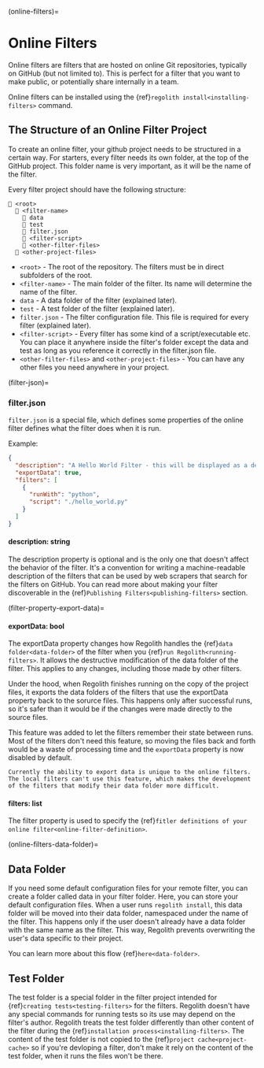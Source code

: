 (online-filters)=
# Online Filters

Online filters are filters that are hosted on online Git repositories, typically on GitHub (but not limited to). This is perfect for a filter that you want to make public, or potentially share internally in a team.

Online filters can be installed using the {ref}`regolith install<installing-filters>` command.

## The Structure of an Online Filter Project

To create an online filter, your github project needs to be structured in a certain way. For starters, every filter needs its own folder, at the top of the GitHub project. This folder name is very important, as it will be the name of the filter.

Every filter project should have the following structure:

```text
📂 <root>
  📂 <filter-name>
    📂 data
    📂 test
    📄 filter.json
    📄 <filter-script>
    📄 <other-filter-files>
  📄 <other-project-files>
```

- `<root>` - The root of the repository. The filters must be in direct subfolders of the root.
- `<filter-name>` - The main folder of the filter. Its name will determine the name of the filter.
- `data` - A data folder of the filter (explained later).
- `test` - A test folder of the filter (explained later).
- `filter.json` - The filter configuration file. This file is required for every filter (explained later).
- `<filter-script>` - Every filter has some kind of a script/executable etc. You can place it anywhere inside the filter's folder except the data and test as long as you reference it correctly in the filter.json file.
- `<other-filter-files>` and `<other-project-files>` - You can have any other files you need anywhere in your project.

(filter-json)=
### filter.json

`filter.json` is a special file, which defines some properties of the online filter defines what the filter does when it is run.

Example:
```json
{
  "description": "A Hello World Filter - this will be displayed as a description on website pages.",
  "exportData": true,
  "filters": [
    {
      "runWith": "python",
      "script": "./hello_world.py"
    }
  ]
}
```

#### description: string
The description property is optional and is the only one that doesn't affect the behavior of the filter. It's a convention for writing a machine-readable description of the filters that can be used by web scrapers that search for the filters on GitHub. You can read more about making your filter discoverable in the {ref}`Publishing Filters<publishing-filters>` section.

(filter-property-export-data)=
#### exportData: bool

The exportData property changes how Regolith handles the {ref}`data folder<data-folder>` of the filter when you {ref}`run Regolith<running-filters>`. It allows the destructive modification of the data folder of the filter. This applies to any changes, including those made by other filters.

Under the hood, when Regolith finishes running on the copy of the project files, it exports the data folders of the filters that use the exportData property back to the sorurce files. This happens only after successful runs, so it's safer than it would be if the changes were made directly to the source files.

This feature was added to let the filters remember their state between runs. Most of the filters don't need this feature, so moving the files back and forth would be a waste of processing time and the `exportData` property is now disabled by default.

```{warning}
Currently the ability to export data is unique to the online filters. The local filters can't use this feature, which makes the development of the filters that modify their data folder more difficult.
```

#### filters: list

The filter property is used to specify the {ref}`fitler definitions of your online filter<online-filter-definition>`.

(online-filters-data-folder)=
## Data Folder

If you need some default configuration files for your remote filter, you can create a folder called data in your filter folder. Here, you can store your default configuration files. When a user runs `regolith install`, this data folder will be moved into their data folder, namespaced under the name of the filter. This happens only if the user doesn't already have a data folder with the same name as the filter. This way, Regolith prevents overwriting the user's data specific to their project.

You can learn more about this flow {ref}`here<data-folder>`.

## Test Folder

The test folder is a special folder in the filter project intended for {ref}`creating tests<testing-filters>` for the filters. Regolith doesn't have any special commands for running tests so its use may depend on the filter's author. Regolith treats the test folder differently than other content of the filter during the {ref}`installation process<installing-filters>`. The content of the test folder is not copied to the {ref}`project cache<project-cache>` so if you're devloping a filter, don't make it rely on the content of the test folder, when it runs the files won't be there.
